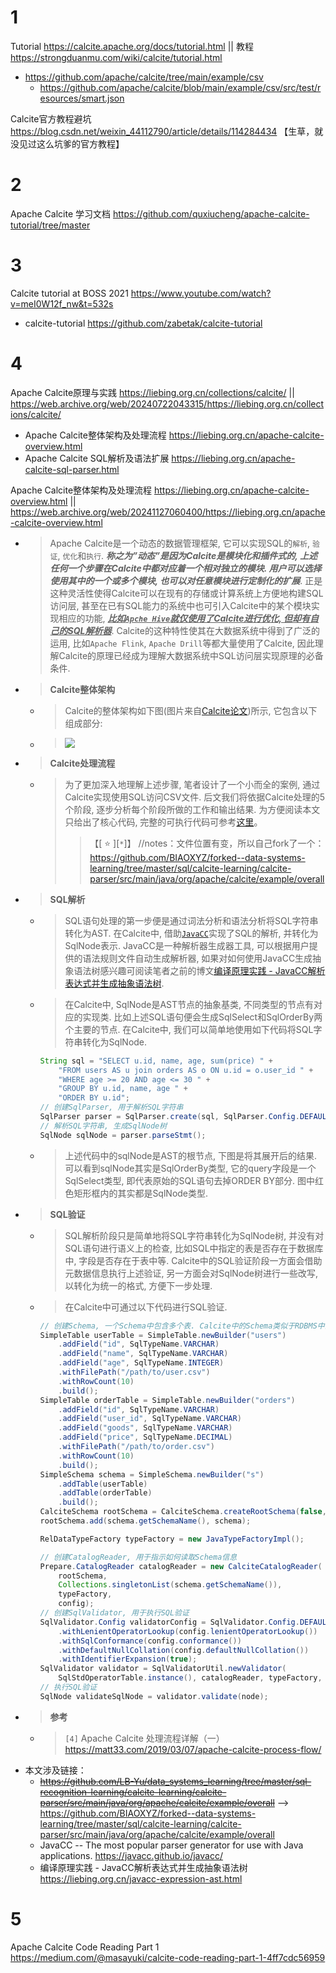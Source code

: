 
# 1

Tutorial https://calcite.apache.org/docs/tutorial.html || 教程 https://strongduanmu.com/wiki/calcite/tutorial.html
- https://github.com/apache/calcite/tree/main/example/csv
  * https://github.com/apache/calcite/blob/main/example/csv/src/test/resources/smart.json

Calcite官方教程避坑 https://blog.csdn.net/weixin_44112790/article/details/114284434  【生草，就没见过这么坑爹的官方教程】

# 2

Apache Calcite 学习文档 https://github.com/quxiucheng/apache-calcite-tutorial/tree/master

# 3

Calcite tutorial at BOSS 2021 https://www.youtube.com/watch?v=meI0W12f_nw&t=532s
- calcite-tutorial https://github.com/zabetak/calcite-tutorial

# 4

Apache Calcite原理与实践 https://liebing.org.cn/collections/calcite/ || https://web.archive.org/web/20240722043315/https://liebing.org.cn/collections/calcite/
- Apache Calcite整体架构及处理流程 https://liebing.org.cn/apache-calcite-overview.html
- Apache Calcite SQL解析及语法扩展 https://liebing.org.cn/apache-calcite-sql-parser.html

Apache Calcite整体架构及处理流程 https://liebing.org.cn/apache-calcite-overview.html || https://web.archive.org/web/20241127060400/https://liebing.org.cn/apache-calcite-overview.html
- > Apache Calcite是一个动态的数据管理框架, 它可以实现SQL的`解析`, `验证`, `优化`和`执行`. ***称之为”动态”是因为Calcite是模块化和插件式的, 上述任何一个步骤在Calcite中都对应着一个相对独立的模块. 用户可以选择使用其中的一个或多个模块, 也可以对任意模块进行定制化的扩展***. 正是这种灵活性使得Calcite可以在现有的存储或计算系统上方便地构建SQL访问层, 甚至在已有SQL能力的系统中也可引入Calcite中的某个模块实现相应的功能, ***<ins>比如`Apche Hive`就仅使用了Calcite进行优化, 但却有自己的SQL解析器</ins>***. Calcite的这种特性使其在大数据系统中得到了广泛的运用, 比如`Apache Flink`, `Apache Drill`等都大量使用了Calcite, 因此理解Calcite的原理已经成为理解大数据系统中SQL访问层实现原理的必备条件.
- > **Calcite整体架构**
  * > Calcite的整体架构如下图(图片来自[Calcite论文](https://dl.acm.org/doi/pdf/10.1145/3183713.3190662))所示, 它包含以下组成部分:
  * > ![](https://liebing.org.cn/apache-calcite-overview/arch.png)
- > **Calcite处理流程**
  * > 为了更加深入地理解上述步骤, 笔者设计了一个小而全的案例, 通过Calcite实现使用SQL访问CSV文件. 后文我们将依据Calcite处理的5个阶段, 逐步分析每个阶段所做的工作和输出结果. 为方便阅读本文只给出了核心代码, 完整的可执行代码可参考[这里](https://github.com/LB-Yu/data_systems_learning/tree/master/sql-recognition-learning/calcite-learning/calcite-parser/src/main/java/org/apache/calcite/example/overall)。
    >> 【[ :star: ][`*`]】 //notes：文件位置有变，所以自己fork了一个： https://github.com/BIAOXYZ/forked--data-systems-learning/tree/master/sql/calcite-learning/calcite-parser/src/main/java/org/apache/calcite/example/overall
- > **SQL解析**
  * > SQL语句处理的第一步便是通过词法分析和语法分析将SQL字符串转化为AST. 在Calcite中, 借助[`JavaCC`](https://javacc.github.io/javacc/)实现了SQL的解析, 并转化为SqlNode表示. JavaCC是一种解析器生成器工具, 可以根据用户提供的语法规则文件自动生成解析器, 如果对如何使用JavaCC生成抽象语法树感兴趣可阅读笔者之前的博文[编译原理实践 - JavaCC解析表达式并生成抽象语法树](https://liebing.org.cn/javacc-expression-ast.html).
  * > 在Calcite中, SqlNode是AST节点的抽象基类, 不同类型的节点有对应的实现类. 比如上述SQL语句便会生成SqlSelect和SqlOrderBy两个主要的节点. 在Calcite中, 我们可以简单地使用如下代码将SQL字符串转化为SqlNode.
    ```java
    String sql = "SELECT u.id, name, age, sum(price) " +
        "FROM users AS u join orders AS o ON u.id = o.user_id " +
        "WHERE age >= 20 AND age <= 30 " +
        "GROUP BY u.id, name, age " +
        "ORDER BY u.id";
    // 创建SqlParser, 用于解析SQL字符串
    SqlParser parser = SqlParser.create(sql, SqlParser.Config.DEFAULT);
    // 解析SQL字符串, 生成SqlNode树
    SqlNode sqlNode = parser.parseStmt();
    ```
  * > 上述代码中的sqlNode是AST的根节点, 下图是将其展开后的结果. 可以看到sqlNode其实是SqlOrderBy类型, 它的query字段是一个SqlSelect类型, 即代表原始的SQL语句去掉ORDER BY部分. 图中红色矩形框内的其实都是SqlNode类型.
- > **SQL验证**
  * > SQL解析阶段只是简单地将SQL字符串转化为SqlNode树, 并没有对SQL语句进行语义上的检查, 比如SQL中指定的表是否存在于数据库中, 字段是否存在于表中等. Calcite中的SQL验证阶段一方面会借助元数据信息执行上述验证, 另一方面会对SqlNode树进行一些改写, 以转化为统一的格式, 方便下一步处理.
  * > 在Calcite中可通过以下代码进行SQL验证.
    ```java
    // 创建Schema, 一个Schema中包含多个表. Calcite中的Schema类似于RDBMS中的Database
    SimpleTable userTable = SimpleTable.newBuilder("users")
        .addField("id", SqlTypeName.VARCHAR)
        .addField("name", SqlTypeName.VARCHAR)
        .addField("age", SqlTypeName.INTEGER)
        .withFilePath("/path/to/user.csv")
        .withRowCount(10)
        .build();
    SimpleTable orderTable = SimpleTable.newBuilder("orders")
        .addField("id", SqlTypeName.VARCHAR)
        .addField("user_id", SqlTypeName.VARCHAR)
        .addField("goods", SqlTypeName.VARCHAR)
        .addField("price", SqlTypeName.DECIMAL)
        .withFilePath("/path/to/order.csv")
        .withRowCount(10)
        .build();
    SimpleSchema schema = SimpleSchema.newBuilder("s")
        .addTable(userTable)
        .addTable(orderTable)
        .build();    
    CalciteSchema rootSchema = CalciteSchema.createRootSchema(false, false);
    rootSchema.add(schema.getSchemaName(), schema);

    RelDataTypeFactory typeFactory = new JavaTypeFactoryImpl();

    // 创建CatalogReader, 用于指示如何读取Schema信息
    Prepare.CatalogReader catalogReader = new CalciteCatalogReader(
        rootSchema,
        Collections.singletonList(schema.getSchemaName()),
        typeFactory,
        config);
    // 创建SqlValidator, 用于执行SQL验证
    SqlValidator.Config validatorConfig = SqlValidator.Config.DEFAULT
        .withLenientOperatorLookup(config.lenientOperatorLookup())
        .withSqlConformance(config.conformance())
        .withDefaultNullCollation(config.defaultNullCollation())
        .withIdentifierExpansion(true);
    SqlValidator validator = SqlValidatorUtil.newValidator(
        SqlStdOperatorTable.instance(), catalogReader, typeFactory, validatorConfig);
    // 执行SQL验证
    SqlNode validateSqlNode = validator.validate(node);
    ```
- > **参考**
  * > `[4]` Apache Calcite 处理流程详解（一） https://matt33.com/2019/03/07/apache-calcite-process-flow/
- 本文涉及链接：
  * ~~https://github.com/LB-Yu/data_systems_learning/tree/master/sql-recognition-learning/calcite-learning/calcite-parser/src/main/java/org/apache/calcite/example/overall~~  -->  https://github.com/BIAOXYZ/forked--data-systems-learning/tree/master/sql/calcite-learning/calcite-parser/src/main/java/org/apache/calcite/example/overall
  * JavaCC -- The most popular parser generator for use with Java applications. https://javacc.github.io/javacc/
  * 编译原理实践 - JavaCC解析表达式并生成抽象语法树 https://liebing.org.cn/javacc-expression-ast.html

# 5

Apache Calcite Code Reading Part 1 https://medium.com/@masayuki/calcite-code-reading-part-1-4ff7cdc56959
